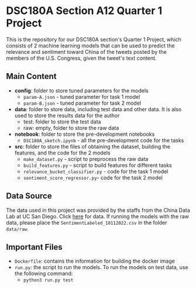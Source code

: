 # DSC180A Section A12 Quarter 1 Project
This is the repository for our DSC180A section's Quarter 1 Project, which consists of 2 machine learning models that can be used to predict the relevance and sentiment toward China of the tweets posted by the members of the U.S. Congress, given the tweet's text content.

## Main Content
- __config__: folder to store tuned parameters for the models
  - `param-A.json` - tuned parameter for task 1 model
  - `param-B.json` - tuned parameter for task 2 model
- __data__: folder to store data, including test data and other data. It is also used to store the results data for the author
  - test: folder to store the test data
  - raw: empty, folder to store the raw data
- __notebook__: folder to store the pre-development notebooks
  - `DSC180A_sketch.ipynb` - all the pre-development code for the tasks
- __src__: folder to store the files of obtaining the dataset, building the features, and the code for the 2 models
  - `make_dataset.py` - script to preprocess the raw data
  - `build_features.py` - script to build features for different tasks
  - `relevance_bucket_classifier.py` - code for the task 1 model
  - `sentiment_score_regressor.py`- code for the task 2 model

## Data Source
The data used in this project was provided by the staffs from the China Data Lab at UC San Diego. Click [here](https://drive.google.com/drive/folders/1VSYdGh12UNVNhfxbSeHRdANvHr5xF8Ea?usp=sharing) for data. If running the models with the raw data, please place the `SentimentLabeled_10112022.csv` in the folder `data/raw`.

## Important Files
- `Dockerfile`: contains the information for building the docker image
- `run.py`: the script to run the models. To run the models on test data, use the following command: 
  - `python3 run.py test`